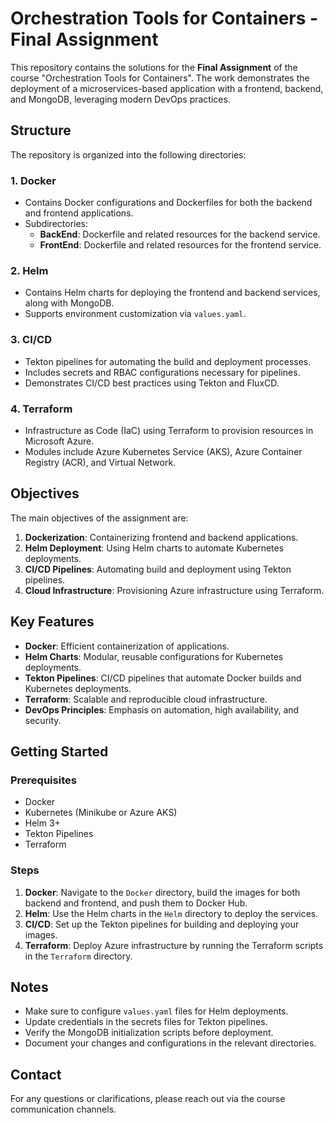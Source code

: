 
# Orchestration Tools for Containers - Final Assignment

This repository contains the solutions for the **Final Assignment** of the course "Orchestration Tools for Containers". The work demonstrates the deployment of a microservices-based application with a frontend, backend, and MongoDB, leveraging modern DevOps practices.

## Structure

The repository is organized into the following directories:

### 1. **Docker**
   - Contains Docker configurations and Dockerfiles for both the backend and frontend applications.
   - Subdirectories:
     - **BackEnd**: Dockerfile and related resources for the backend service.
     - **FrontEnd**: Dockerfile and related resources for the frontend service.

### 2. **Helm**
   - Contains Helm charts for deploying the frontend and backend services, along with MongoDB.
   - Supports environment customization via `values.yaml`.

### 3. **CI/CD**
   - Tekton pipelines for automating the build and deployment processes.
   - Includes secrets and RBAC configurations necessary for pipelines.
   - Demonstrates CI/CD best practices using Tekton and FluxCD.

### 4. **Terraform**
   - Infrastructure as Code (IaC) using Terraform to provision resources in Microsoft Azure.
   - Modules include Azure Kubernetes Service (AKS), Azure Container Registry (ACR), and Virtual Network.

## Objectives

The main objectives of the assignment are:
1. **Dockerization**: Containerizing frontend and backend applications.
2. **Helm Deployment**: Using Helm charts to automate Kubernetes deployments.
3. **CI/CD Pipelines**: Automating build and deployment using Tekton pipelines.
4. **Cloud Infrastructure**: Provisioning Azure infrastructure using Terraform.

## Key Features

- **Docker**: Efficient containerization of applications.
- **Helm Charts**: Modular, reusable configurations for Kubernetes deployments.
- **Tekton Pipelines**: CI/CD pipelines that automate Docker builds and Kubernetes deployments.
- **Terraform**: Scalable and reproducible cloud infrastructure.
- **DevOps Principles**: Emphasis on automation, high availability, and security.

## Getting Started

### Prerequisites

- Docker
- Kubernetes (Minikube or Azure AKS)
- Helm 3+
- Tekton Pipelines
- Terraform

### Steps

1. **Docker**: Navigate to the `Docker` directory, build the images for both backend and frontend, and push them to Docker Hub.
2. **Helm**: Use the Helm charts in the `Helm` directory to deploy the services.
3. **CI/CD**: Set up the Tekton pipelines for building and deploying your images.
4. **Terraform**: Deploy Azure infrastructure by running the Terraform scripts in the `Terraform` directory.

## Notes

- Make sure to configure `values.yaml` files for Helm deployments.
- Update credentials in the secrets files for Tekton pipelines.
- Verify the MongoDB initialization scripts before deployment.
- Document your changes and configurations in the relevant directories.

## Contact

For any questions or clarifications, please reach out via the course communication channels.

